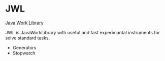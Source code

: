 # JWL
[Java Work Library](https://timurkashapov.github.io/JWL/)

JWL is JavaWorkLibrary with useful and fast experimantal instruments for solve standard tasks.

* Generators
* Stopwatch


